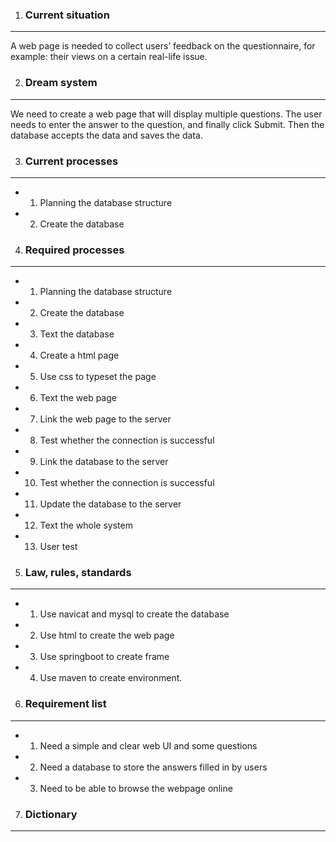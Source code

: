 1. ### Current situation
---  
A web page is needed to collect users’ feedback on the questionnaire, for example: their views on a certain real-life issue.

2. ###  Dream system
---
We need to create a web page that will display multiple questions. The user needs to enter the answer to the question, and finally click Submit. Then the database accepts the data and saves the data.

3. ### Current processes
---
* 1. Planning the database structure
* 2. Create the database

4. ### Required processes
---
* 1. Planning the database structure
* 2. Create the database
* 3. Text the database 
* 4. Create a html page 
* 5. Use css to  typeset the page 
* 6. Text the web page
* 7. Link the web page to the server 
* 8. Test whether the connection is successful
* 9. Link the database to the server
* 10. Test whether the connection is successful
* 11. Update the database to the server
* 12. Text the whole system
* 13. User test  

5. ### Law, rules, standards
---
  * 1.  Use navicat and mysql to create the database 
  * 2.  Use html to create the web page
  * 3.  Use springboot to create frame 
  * 4.  Use maven to create environment.
    

6. ### Requirement list
---
* 1. Need a simple and clear web UI and some questions
* 2. Need a database to store the answers filled in by users
* 3. Need to be able to browse the webpage online

7. ### Dictionary
---

